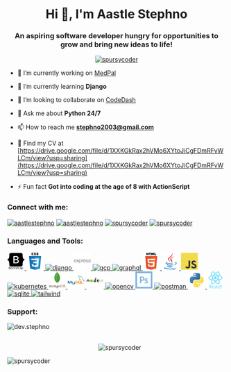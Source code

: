<h1 align="center">Hi 👋, I'm Aastle Stephno</h1>
<h3 align="center">An aspiring software developer hungry for opportunities to grow and bring new ideas to life!</h3>

<p align="center"> <a href="https://github.com/ryo-ma/github-profile-trophy"><img src="https://github-profile-trophy.vercel.app/?username=spursycoder&title=JoinDate,Commit,PR,Repo&theme=onedark" alt="spursycoder" /></a> </p>

- 🔭 I’m currently working on [MedPal](https://github.com/spursycoder/Med-Pal)

- 🌱 I’m currently learning **Django**

- 👯 I’m looking to collaborate on [CodeDash](https://github.com/spursycoder/Code-Dash)

- 💬 Ask me about **Python 24/7**

- 📫 How to reach me **stephno2003@gmail.com**

- 📄 Find my CV at [https://drive.google.com/file/d/1XXKGkRax2hVMo6XYtoJiCgFDmRFvWLCm/view?usp=sharing](https://drive.google.com/file/d/1XXKGkRax2hVMo6XYtoJiCgFDmRFvWLCm/view?usp=sharing)

- ⚡ Fun fact **Got into coding at the age of 8 with ActionScript**

<h3 align="left">Connect with me:</h3>
<p align="left">
<a href="https://linkedin.com/in/aastlestephno" target="blank"><img align="center" src="https://raw.githubusercontent.com/rahuldkjain/github-profile-readme-generator/master/src/images/icons/Social/linked-in-alt.svg" alt="aastlestephno" height="30" width="40" /></a>
<a href="https://www.codechef.com/users/aastlestephno" target="blank"><img align="center" src="https://cdn.jsdelivr.net/npm/simple-icons@3.1.0/icons/codechef.svg" alt="aastlestephno" height="30" width="40" /></a>
<a href="https://codeforces.com/profile/spursycoder" target="blank"><img align="center" src="https://raw.githubusercontent.com/rahuldkjain/github-profile-readme-generator/master/src/images/icons/Social/codeforces.svg" alt="spursycoder" height="30" width="40" /></a>
<a href="https://www.leetcode.com/spursycoder" target="blank"><img align="center" src="https://raw.githubusercontent.com/rahuldkjain/github-profile-readme-generator/master/src/images/icons/Social/leet-code.svg" alt="spursycoder" height="30" width="40" /></a>
</p>

<h3 align="left">Languages and Tools:</h3>
<p align="left"> <a href="https://getbootstrap.com" target="_blank" rel="noreferrer"> <img src="https://raw.githubusercontent.com/devicons/devicon/master/icons/bootstrap/bootstrap-plain-wordmark.svg" alt="bootstrap" width="40" height="40"/> </a> <a href="https://www.w3schools.com/css/" target="_blank" rel="noreferrer"> <img src="https://raw.githubusercontent.com/devicons/devicon/master/icons/css3/css3-original-wordmark.svg" alt="css3" width="40" height="40"/> </a> <a href="https://www.djangoproject.com/" target="_blank" rel="noreferrer"> <img src="https://cdn.worldvectorlogo.com/logos/django.svg" alt="django" width="40" height="40"/> </a> <a href="https://expressjs.com" target="_blank" rel="noreferrer"> <img src="https://raw.githubusercontent.com/devicons/devicon/master/icons/express/express-original-wordmark.svg" alt="express" width="40" height="40"/> </a> <a href="https://cloud.google.com" target="_blank" rel="noreferrer"> <img src="https://www.vectorlogo.zone/logos/google_cloud/google_cloud-icon.svg" alt="gcp" width="40" height="40"/> </a> <a href="https://graphql.org" target="_blank" rel="noreferrer"> <img src="https://www.vectorlogo.zone/logos/graphql/graphql-icon.svg" alt="graphql" width="40" height="40"/> </a> <a href="https://www.w3.org/html/" target="_blank" rel="noreferrer"> <img src="https://raw.githubusercontent.com/devicons/devicon/master/icons/html5/html5-original-wordmark.svg" alt="html5" width="40" height="40"/> </a> <a href="https://www.java.com" target="_blank" rel="noreferrer"> <img src="https://raw.githubusercontent.com/devicons/devicon/master/icons/java/java-original.svg" alt="java" width="40" height="40"/> </a> <a href="https://developer.mozilla.org/en-US/docs/Web/JavaScript" target="_blank" rel="noreferrer"> <img src="https://raw.githubusercontent.com/devicons/devicon/master/icons/javascript/javascript-original.svg" alt="javascript" width="40" height="40"/> </a> <a href="https://kubernetes.io" target="_blank" rel="noreferrer"> <img src="https://www.vectorlogo.zone/logos/kubernetes/kubernetes-icon.svg" alt="kubernetes" width="40" height="40"/> </a> <a href="https://www.mongodb.com/" target="_blank" rel="noreferrer"> <img src="https://raw.githubusercontent.com/devicons/devicon/master/icons/mongodb/mongodb-original-wordmark.svg" alt="mongodb" width="40" height="40"/> </a> <a href="https://www.mysql.com/" target="_blank" rel="noreferrer"> <img src="https://raw.githubusercontent.com/devicons/devicon/master/icons/mysql/mysql-original-wordmark.svg" alt="mysql" width="40" height="40"/> </a> <a href="https://nodejs.org" target="_blank" rel="noreferrer"> <img src="https://raw.githubusercontent.com/devicons/devicon/master/icons/nodejs/nodejs-original-wordmark.svg" alt="nodejs" width="40" height="40"/> </a> <a href="https://opencv.org/" target="_blank" rel="noreferrer"> <img src="https://www.vectorlogo.zone/logos/opencv/opencv-icon.svg" alt="opencv" width="40" height="40"/> </a> <a href="https://www.photoshop.com/en" target="_blank" rel="noreferrer"> <img src="https://raw.githubusercontent.com/devicons/devicon/master/icons/photoshop/photoshop-line.svg" alt="photoshop" width="40" height="40"/> </a> <a href="https://postman.com" target="_blank" rel="noreferrer"> <img src="https://www.vectorlogo.zone/logos/getpostman/getpostman-icon.svg" alt="postman" width="40" height="40"/> </a> <a href="https://www.python.org" target="_blank" rel="noreferrer"> <img src="https://raw.githubusercontent.com/devicons/devicon/master/icons/python/python-original.svg" alt="python" width="40" height="40"/> </a> <a href="https://reactjs.org/" target="_blank" rel="noreferrer"> <img src="https://raw.githubusercontent.com/devicons/devicon/master/icons/react/react-original-wordmark.svg" alt="react" width="40" height="40"/> </a> <a href="https://www.sqlite.org/" target="_blank" rel="noreferrer"> <img src="https://www.vectorlogo.zone/logos/sqlite/sqlite-icon.svg" alt="sqlite" width="40" height="40"/> </a> <a href="https://tailwindcss.com/" target="_blank" rel="noreferrer"> <img src="https://www.vectorlogo.zone/logos/tailwindcss/tailwindcss-icon.svg" alt="tailwind" width="40" height="40"/> </a> </p>

<h3 align="left">Support:</h3>
<p><a href="https://www.buymeacoffee.com/dev.stephno"> <img align="left" src="https://cdn.buymeacoffee.com/buttons/v2/default-yellow.png" height="50" width="210" alt="dev.stephno" /></a></p><br><br>

<p><img align="left" src="https://github-readme-stats.vercel.app/api/top-langs?username=spursycoder&show_icons=true&locale=en&layout=compact" alt="spursycoder" /></p><br>

<p><img align="left" src="https://github-readme-stats.vercel.app/api?username=spursycoder&show_icons=true&locale=en" alt="spursycoder" /></p>
